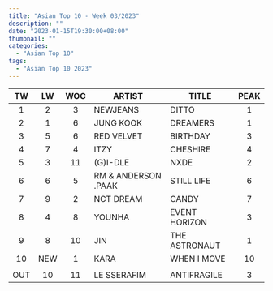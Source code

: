 ```yaml
---
title: "Asian Top 10 - Week 03/2023"
description: ""
date: "2023-01-15T19:30:00+08:00"
thumbnail: ""
categories:
  - "Asian Top 10"
tags:
  - "Asian Top 10 2023"
---
```

<!--more-->
|TW|LW|WOC|ARTIST|TITLE|PEAK|
|:----:|:----:|:----:|----|----|:----:|
|1|2|3|NEWJEANS|DITTO|1|
|2|1|6|JUNG KOOK|DREAMERS|1|
|3|5|6|RED VELVET|BIRTHDAY|3|
|4|7|4|ITZY|CHESHIRE|4|
|5|3|11|(G)I-DLE|NXDE|2|
|6|6|5|RM & ANDERSON .PAAK|STILL LIFE|6|
|7|9|2|NCT DREAM|CANDY|7|
|8|4|8|YOUNHA|EVENT HORIZON|3|
|9|8|10|JIN|THE ASTRONAUT|1|
|10|NEW|1|KARA|WHEN I MOVE|10|
| | | | | | |
|OUT|10|11|LE SSERAFIM|ANTIFRAGILE|3|